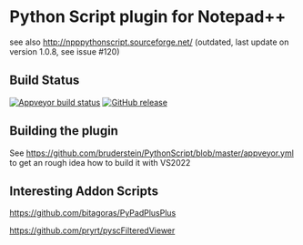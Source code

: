 # Python Script plugin for Notepad++
see also http://npppythonscript.sourceforge.net/ (outdated, last update on version 1.0.8, see issue #120)

Build Status
------------

[![Appveyor build status](https://ci.appveyor.com/api/projects/status/github/bruderstein/PythonScript?branch=master&svg=true)](https://ci.appveyor.com/project/bruderstein/PythonScript)
[![GitHub release](https://img.shields.io/github/release/bruderstein/PythonScript.svg)]()

Building the plugin
-------------------

See https://github.com/bruderstein/PythonScript/blob/master/appveyor.yml to get an rough idea how to build it with VS2022


Interesting Addon Scripts
-------------------------

https://github.com/bitagoras/PyPadPlusPlus

https://github.com/pryrt/pyscFilteredViewer
